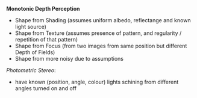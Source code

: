 **Monotonic Depth Perception**
- Shape from Shading (assumes uniform albedo, reflectange and known light source)
- Shape from  Texture (assumes presence of pattern, and regularity / repetition of that pattern)
- Shape from Focus (from two images from same position but different Depth of Fields)
- Shape from  more noisy due to assumptions

*Photometric Stereo*: 
- have known (position, angle, colour) lights schining from different angles turned on and off

